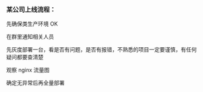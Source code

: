 ### 某公司上线流程：

先确保类生产环境 OK

在群里通知相关人员

先灰度部署一台，看是否有问题，是否有报错，不熟悉的项目一定要谨慎，有任何疑问都要查清楚

观察 nginx 流量图

确定无异常后再全量部署

